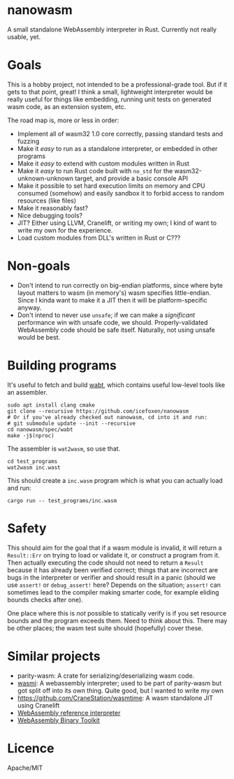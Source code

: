 # nanowasm

A small standalone WebAssembly interpreter in Rust.  Currently not really usable, yet.

# Goals

This is a hobby project, not intended to be a professional-grade tool.  But if it gets to that point, great!  I think a small, lightweight interpreter would be really useful for things like embedding, running unit tests on generated wasm code, as an extension system, etc.

The road map is, more or less in order:

 * Implement all of wasm32 1.0 core correctly, passing standard tests and fuzzing
 * Make it *easy* to run as a standalone interpreter, or embedded in other programs
 * Make it *easy* to extend with custom modules written in Rust
 * Make it *easy* to run Rust code built with `no_std` for the wasm32-unknown-unknown target, and provide a basic console API
 * Make it possible to set hard execution limits on memory and CPU consumed (somehow) and easily sandbox it to forbid access to random resources (like files)
 * Make it reasonably fast?
 * Nice debugging tools?
 * JIT?  Either using LLVM, Cranelift, or writing my own; I kind of want to write my own for the experience.
 * Load custom modules from DLL's written in Rust or C???

# Non-goals

 * Don't intend to run correctly on big-endian platforms, since where byte layout matters to wasm (in memory's) wasm specifies little-endian.  Since I kinda want to make it a JIT then it will be platform-specific anyway.
 * Don't intend to never use `unsafe`; if we can make a *significant* performance win with unsafe code, we should.  Properly-validated WebAssembly code should be safe itself.  Naturally, not using unsafe would be best.


# Building programs

It's useful to fetch and build [wabt](https://github.com/WebAssembly/wabt), which contains useful low-level tools like
an assembler.


```
sudo apt install clang cmake
git clone --recursive https://github.com/icefoxen/nanowasm
# Or if you've already checked out nanowasm, cd into it and run:
# git submodule update --init --recursive
cd nanowasm/spec/wabt
make -j$(nproc)
```

The assembler is `wat2wasm`, so use that.

```
cd test_programs
wat2wasm inc.wast
```

This should create a `inc.wasm` program which is what you can actually load and run:

```
cargo run -- test_programs/inc.wasm
```

# Safety

This should aim for the goal that if a wasm module is invalid, it will return a `Result::Err` on trying to load or
validate it, or construct a program from it.  Then actually executing the code should not need to return a `Result`
because it has already been verified correct; things that are incorrect are bugs in the interpreter or verifier and should
result in a panic (should we use `assert!` or `debug_assert!` here?  Depends on the situation; `assert!` can
sometimes lead to the compiler making smarter code, for example eliding bounds checks after one).

One place where this is *not* possible to statically verify is if you set resource bounds and the program exceeds
them.  Need to think about this.  There may be other places; the wasm test suite should (hopefully) cover these.

# Similar projects

 * parity-wasm: A crate for serializing/deserializing wasm code.  
 * [wasmi](https://github.com/pepyakin/wasmi): A webassembly interpreter; used to be part of parity-wasm but got
   split off into its own thing.  Quite good, but I wanted to write my own
 * <https://github.com/CraneStation/wasmtime>: A wasm standalone JIT using Cranelift
 * [WebAssembly reference interpreter](https://github.com/WebAssembly/spec/tree/master/interpreter)
 * [WebAssembly Binary Toolkit](https://github.com/WebAssembly/wabt)

# Licence

Apache/MIT
